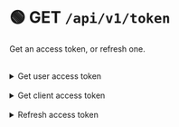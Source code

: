# 🟢 GET `/api/v1/token`
Get an access token, or refresh one.

<br>

<details><summary>Get user access token</summary>
  
  Exchange an authorization code for an user access token.
  
  #### Parameters
  
  | Required | Name | Type | Value |
  |----------|------|------|-------|
  | ✅ | grant_type | Parameter | 'authorization_code' |
  | ✅ | code | Parameter | Your authorization code |
  | ✅ | redirect_uri | Parameter | Same URI as at authorization step |
  | ✅ | client_id | Parameter | Your client ID |
  | ✅ | client_secret | Parameter | Your client secret |
  | ❌ | code_verifier | Parameter | This parameter is only required if you set code_challenge in the authorization step. If code_challenge_method was set to 'S256', this value must be the SHA256-hashed and base64-url-encoded value of code_challenge. If code_challenge_method was set to 'plain' this value must be same as code_challenge. |
  
  #### Returns
  ```json
{
    "access_token": "VKBKpaPnuyXH0t25xcNqMbFTu69pFN",
    "token_type": "Bearer",
    "expires_in": "3600",
    "refresh_token": "J1SQFTRpPA9hcAibhEtQwwTqGPqGCS",
    "scope": "accounts+messages+contacts+profile+delete",
    "state": "r7fknmbjze"
}
  ```
  
</details>

<br>

<details><summary>Get client access token</summary>

  Exchange client credentials for a client access token. A client access token can perform significantly less actions compared to a user access token, because it is not associated with an account and thus cannot perform actions such as liking a post.
  
  #### Parameters
  
  | Required | Name | Type | Value |
  |----------|------|------|-------|
  | ✅ | grant_type | Parameter | 'refresh_token' |
  | ✅ | refresh_token | Parameter | Your refresh token |
  | ✅ | client_id | Parameter | Your client ID |
  | ✅ | client_secret | Parameter | Your client secret |
  
  #### Returns
  ```json
{
    "access_token": "VKBKpaPnuyXH0t25xcNqMbFTu69pFN",
    "token_type": "Bearer",
    "expires_in": "3600",
    "refresh_token": "J1SQFTRpPA9hcAibhEtQwwTqGPqGCS",
    "scope": "accounts+messages+contacts+profile+delete"
}
  ```
  
</details>

<br>

<details><summary>Refresh access token</summary>
  
  Exchange a refresh token for a new access token.
  
  #### Parameters
  
  | Required | Name | Type | Value |
  |----------|------|------|-------|
  | ✅ | grant_type | Parameter | 'client_credentials' |
  | ✅ | client_id | Parameter | Your client ID |
  | ✅ | client_secret | Parameter | Your client secret |
  
  #### Returns
  ```json
{
    "access_token": "VKBKpaPnuyXH0t25xcNqMbFTu69pFN",
    "token_type": "Bearer",
    "expires_in": "3600",
    "refresh_token": "J1SQFTRpPA9hcAibhEtQwwTqGPqGCS"
}
  ```
  
</details>